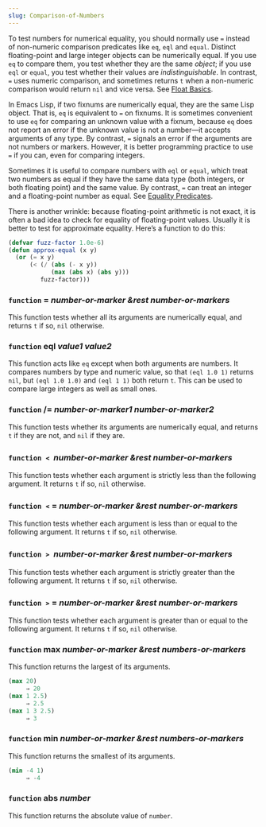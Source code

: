 ```yaml
---
slug: Comparison-of-Numbers
---
```


To test numbers for numerical equality, you should normally use `=` instead of non-numeric comparison predicates like `eq`, `eql` and `equal`. Distinct floating-point and large integer objects can be numerically equal. If you use `eq` to compare them, you test whether they are the same *object*; if you use `eql` or `equal`, you test whether their values are *indistinguishable*. In contrast, `=` uses numeric comparison, and sometimes returns `t` when a non-numeric comparison would return `nil` and vice versa. See [Float Basics](Float-Basics).

In Emacs Lisp, if two fixnums are numerically equal, they are the same Lisp object. That is, `eq` is equivalent to `=` on fixnums. It is sometimes convenient to use `eq` for comparing an unknown value with a fixnum, because `eq` does not report an error if the unknown value is not a number—it accepts arguments of any type. By contrast, `=` signals an error if the arguments are not numbers or markers. However, it is better programming practice to use `=` if you can, even for comparing integers.

Sometimes it is useful to compare numbers with `eql` or `equal`, which treat two numbers as equal if they have the same data type (both integers, or both floating point) and the same value. By contrast, `=` can treat an integer and a floating-point number as equal. See [Equality Predicates](Equality-Predicates).

There is another wrinkle: because floating-point arithmetic is not exact, it is often a bad idea to check for equality of floating-point values. Usually it is better to test for approximate equality. Here’s a function to do this:

```lisp
(defvar fuzz-factor 1.0e-6)
(defun approx-equal (x y)
  (or (= x y)
      (< (/ (abs (- x y))
            (max (abs x) (abs y)))
         fuzz-factor)))
```

### <span className="tag function">`function`</span> **=** *number-or-marker \&rest number-or-markers*

This function tests whether all its arguments are numerically equal, and returns `t` if so, `nil` otherwise.

### <span className="tag function">`function`</span> **eql** *value1 value2*

This function acts like `eq` except when both arguments are numbers. It compares numbers by type and numeric value, so that `(eql 1.0 1)` returns `nil`, but `(eql 1.0 1.0)` and `(eql 1 1)` both return `t`. This can be used to compare large integers as well as small ones.

### <span className="tag function">`function`</span> **/=** *number-or-marker1 number-or-marker2*

This function tests whether its arguments are numerically equal, and returns `t` if they are not, and `nil` if they are.

### <span className="tag function">`function`</span> **﹤** *number-or-marker \&rest number-or-markers*

This function tests whether each argument is strictly less than the following argument. It returns `t` if so, `nil` otherwise.

### <span className="tag function">`function`</span> **﹤=** *number-or-marker \&rest number-or-markers*

This function tests whether each argument is less than or equal to the following argument. It returns `t` if so, `nil` otherwise.

### <span className="tag function">`function`</span> **﹥** *number-or-marker \&rest number-or-markers*

This function tests whether each argument is strictly greater than the following argument. It returns `t` if so, `nil` otherwise.

### <span className="tag function">`function`</span> **﹥=** *number-or-marker \&rest number-or-markers*

This function tests whether each argument is greater than or equal to the following argument. It returns `t` if so, `nil` otherwise.

### <span className="tag function">`function`</span> **max** *number-or-marker \&rest numbers-or-markers*

This function returns the largest of its arguments.

```lisp
(max 20)
     ⇒ 20
(max 1 2.5)
     ⇒ 2.5
(max 1 3 2.5)
     ⇒ 3
```

### <span className="tag function">`function`</span> **min** *number-or-marker \&rest numbers-or-markers*

This function returns the smallest of its arguments.

```lisp
(min -4 1)
     ⇒ -4
```

### <span className="tag function">`function`</span> **abs** *number*

This function returns the absolute value of `number`.
